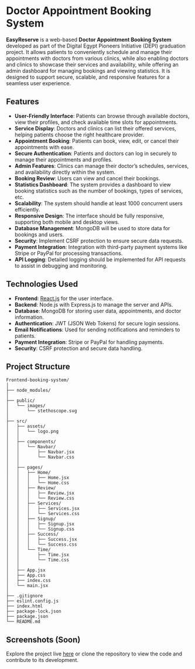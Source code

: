 # Doctor Appointment Booking System

**EasyReserve** is a web-based **Doctor Appointment Booking System** developed as part of the Digital Egypt Pioneers Initiative (DEPI) graduation project. It allows patients to conveniently schedule and manage their appointments with doctors from various clinics, while also enabling doctors and clinics to showcase their services and availability, while offering an admin dashboard for managing bookings and viewing statistics. It is designed to support secure, scalable, and responsive features for a seamless user experience.

## Features

- **User-Friendly Interface**: Patients can browse through available doctors, view their profiles, and check available time slots for appointments.
- **Service Display**: Doctors and clinics can list their offered services, helping patients choose the right healthcare provider.
- **Appointment Booking**: Patients can book, view, edit, or cancel their appointments with ease.
- **Secure Authentication**: Patients and doctors can log in securely to manage their appointments and profiles.
- **Admin Features**: Clinics can manage their doctor’s schedules, services, and availability directly within the system.
- **Booking Review**: Users can view and cancel their bookings.
- **Statistics Dashboard**: The system provides a dashboard to view booking statistics such as the number of bookings, types of services, etc.
- **Scalability**: The system should handle at least 1000 concurrent users efficiently.
- **Responsive Design**: The interface should be fully responsive, supporting both mobile and desktop views.
- **Database Management**: MongoDB will be used to store data for bookings and users.
- **Security**: Implement CSRF protection to ensure secure data requests.
- **Payment Integration**: Integration with third-party payment systems like Stripe or PayPal for processing transactions.
- **API Logging**: Detailed logging should be implemented for API requests to assist in debugging and monitoring.

## Technologies Used

- **Frontend**: [React.js](https://reactjs.org) for the user interface.
- **Backend**: Node.js with Express.js to manage the server and APIs.
- **Database**: MongoDB for storing user data, appointments, and doctor information.
- **Authentication**: JWT (JSON Web Tokens) for secure login sessions.
- **Email Notifications**: Used for sending notifications and reminders to patients.
- **Payment Integration**: Stripe or PayPal for handling payments.
- **Security**: CSRF protection and secure data handling.


## Project Structure

```plaintext
Frontend-booking-system/
│
├── node_modules/
│
├── public/
│   └── images/
│       └── stethoscope.svg
│
├── src/
│   ├── assets/
│   │   └── logo.png
│   │
│   ├── components/
│   │   └── Navbar/
│   │       ├── Navbar.jsx
│   │       └── Navbar.css
│   │
│   ├── pages/
│   │   ├── Home/
│   │   │   ├── Home.jsx
│   │   │   └── Home.css
│   │   ├── Review/
│   │   │   ├── Review.jsx
│   │   │   └── Review.css
│   │   ├── Services/
│   │   │   ├── Services.jsx
│   │   │   └── Services.css
│   │   ├── Signup/
│   │   │   ├── Signup.jsx
│   │   │   └── Signup.css
│   │   ├── Success/
│   │   │   ├── Success.jsx
│   │   │   └── Success.css
│   │   └── Time/
│   │       ├── Time.jsx
│   │       └── Time.css
│   │
│   ├── App.jsx
│   ├── App.css
│   ├── index.css
│   └── main.jsx
│
├── .gitignore
├── eslint.config.js
├── index.html
├── package-lock.json
├── package.json
└── README.md
```


## Screenshots (Soon)

Explore the project live [here](< https://fouad-gabr.github.io/Booking-and-reservation-system/>) or clone the repository to view the code and contribute to its development.
